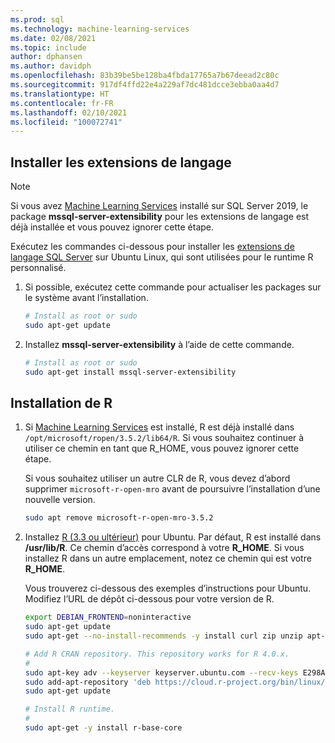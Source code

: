 ```yaml
---
ms.prod: sql
ms.technology: machine-learning-services
ms.date: 02/08/2021
ms.topic: include
author: dphansen
ms.author: davidph
ms.openlocfilehash: 83b39be5be128ba4fbda17765a7b67deead2c80c
ms.sourcegitcommit: 917df4ffd22e4a229af7dc481dcce3ebba0aa4d7
ms.translationtype: HT
ms.contentlocale: fr-FR
ms.lasthandoff: 02/10/2021
ms.locfileid: "100072741"
---
```

## <a name="install-language-extensions"></a>Installer les extensions de langage

> [!NOTE]
> Si vous avez [Machine Learning Services](../../sql-server-machine-learning-services.md) installé sur SQL Server 2019, le package **mssql-server-extensibility** pour les extensions de langage est déjà installée et vous pouvez ignorer cette étape.

Exécutez les commandes ci-dessous pour installer les [extensions de langage SQL Server](../../../language-extensions/language-extensions-overview.md) sur Ubuntu Linux, qui sont utilisées pour le runtime R personnalisé.

1. Si possible, exécutez cette commande pour actualiser les packages sur le système avant l’installation.

    ```bash
    # Install as root or sudo
    sudo apt-get update
    ```

1. Installez **mssql-server-extensibility** à l’aide de cette commande.

    ```bash
    # Install as root or sudo
    sudo apt-get install mssql-server-extensibility
    ```

## <a name="install-r"></a>Installation de R

1. Si [Machine Learning Services](../../sql-server-machine-learning-services.md) est installé, R est déjà installé dans `/opt/microsoft/ropen/3.5.2/lib64/R`. Si vous souhaitez continuer à utiliser ce chemin en tant que R_HOME, vous pouvez ignorer cette étape.

    Si vous souhaitez utiliser un autre CLR de R, vous devez d’abord supprimer `microsoft-r-open-mro` avant de poursuivre l’installation d’une nouvelle version.

    ```bash
    sudo apt remove microsoft-r-open-mro-3.5.2
    ```

1. Installez [R (3.3 ou ultérieur)](https://www.r-project.org/) pour Ubuntu. Par défaut, R est installé dans **/usr/lib/R**. Ce chemin d’accès correspond à votre **R_HOME**. Si vous installez R dans un autre emplacement, notez ce chemin qui est votre **R_HOME**.

    Vous trouverez ci-dessous des exemples d’instructions pour Ubuntu. Modifiez l’URL de dépôt ci-dessous pour votre version de R.

    ```bash
    export DEBIAN_FRONTEND=noninteractive
    sudo apt-get update
    sudo apt-get --no-install-recommends -y install curl zip unzip apt-transport-https libstdc++6
    
    # Add R CRAN repository. This repository works for R 4.0.x.
    #
    sudo apt-key adv --keyserver keyserver.ubuntu.com --recv-keys E298A3A825C0D65DFD57CBB651716619E084DAB9
    sudo add-apt-repository 'deb https://cloud.r-project.org/bin/linux/ubuntu xenial-cran40/'
    sudo apt-get update
    
    # Install R runtime.
    #
    sudo apt-get -y install r-base-core
    ```
